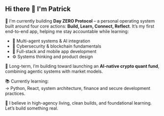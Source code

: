 ## Hi there 👋 I'm Patrick

🚧 I'm currently building **Day ZERO Protocol** – a personal operating system built around four core actions: **Build, Learn, Connect, Reflect**. It’s my first end-to-end app, helping me stay accountable while learning:

- 🧠 Multi-agent systems & AI integration  
- 🔐 Cybersecurity & blockchain fundamentals  
- 📱 Full-stack and mobile app development  
- ⚙️ Systems thinking and product design

🔭 Long-term, I’m building toward launching an **AI-native crypto quant fund**, combining agentic systems with market models.

📚 Currently learning:  
→ Python, React, system architecture, finance and secure development practices.

🧩 I believe in high-agency living, clean builds, and foundational learning.  
Let’s build something real.

